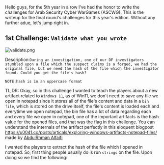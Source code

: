 
Hello guys, for  the 5th year in a row I've had the honor to write the challenges for Arab Security Cyber WarGames (ASCWG). This is the writeup for the final round's challenges for this year's edition. Without any further adue, let's jump right in.

## 1st Challenge: ```Validate what you wrote```

![validate.png]({{site.baseurl}}/assets/validate.png)

Description:```During an investigation, one of our DF investigators stumbled upon a file which the suspect claims is a forged, we had the original file, but we need the hash of the file which the investigator found. Could you get the file's hash?```

```NOTE:hash is in an uppercase format```

TL;DR: Okay, so in this challenge I wanted to teach the players about a new artifact related to ```Windows 11```, as of Win11, we don't need to save any file we open in notepad since it stores all of the file's content and data in a ```bin file```, which is stored on the drive itself, the file's content is loaded each and everytime we open notepad, the bin file has a lot of data regarding each and every file we open in notepad, one of the important artifacts is the hash value for the opened files, and that was the flag in this challenge. You can understand the internals of the artifact perfectly in this eloquent blogpost https://u0041.co/posts/articals/exploring-windows-artifacts-notepad-files/ made by [AbdulRhman Alfaifi](https://twitter.com/A__Alfaifi)

I wanted the players to extract the hash of the file which I opened in notepad. So, first thing people usually do is run ```strings``` on the file. Upon doing so we find the following:
